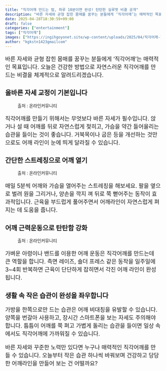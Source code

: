 ```yaml
---
title: "직각어깨 만드는 법, 하루 10분이면 완성! 탄탄한 실루엣 비결 공개"
description: "바른 자세와 균형 잡힌 몸매를 꿈꾸는 분들에게 ‘직각어깨’는 매력적인 목표입니다. 오늘은 건강한 방법으로 자연스러운 직각어깨를 만드는 비결을 체계적으로 알려드리겠습니다."
date: 2025-04-28T18:30:59+09:00
draft: false
categories: ["entertainment"]
tags: ["직각어깨"]
images: ["https://ingihgoyonet.site/wp-content/uploads/2025/04/직각어깨-1024x683.png", "https://ingihgoyonet.site/wp-content/uploads/2025/04/어깨스트레칭-1024x683.png", "https://ingihgoyonet.site/wp-content/uploads/2025/04/아령어깨운동-1024x683.png"]
author: "kgkstn1423gmailcom"
---
```


<p style="font-size:18px">바른 자세와 균형 잡힌 몸매를 꿈꾸는 분들에게 ‘직각어깨’는 매력적인 목표입니다. 오늘은 건강한 방법으로 자연스러운 직각어깨를 만드는 비결을 체계적으로 알려드리겠습니다.</p> <h2 >올바른 자세 교정이 기본입니다</h2> <figure ><img src="https://ingihgoyonet.site/wp-content/uploads/2025/04/직각어깨-1024x683.png" alt="" style="aspect-ratio:16/9;object-fit:cover"/><figcaption >출처 : 온라인커뮤니티</figcaption></figure> <p style="font-size:18px">직각어깨를 만들기 위해서는 무엇보다 바른 자세가 필수입니다. 앉거나 설 때 어깨를 뒤로 자연스럽게 젖히고, 가슴을 약간 들어올리는 습관을 들이는 것이 좋습니다. 거북목이나 굽은 등을 개선하는 것만으로도 어깨 라인이 눈에 띄게 달라질 수 있습니다.</p> <h2 >간단한 스트레칭으로 어깨 열기</h2> <figure ><img src="https://ingihgoyonet.site/wp-content/uploads/2025/04/어깨스트레칭-1024x683.png" alt="" style="aspect-ratio:16/9;object-fit:cover"/><figcaption >출처 : 온라인커뮤니티</figcaption></figure> <p style="font-size:18px">매일 5분씩 어깨와 가슴을 열어주는 스트레칭을 해보세요. 팔을 옆으로 벌려 원을 그리거나, 양손을 깍지 껴 뒤로 쭉 뻗어주는 동작이 효과적입니다. 근육을 부드럽게 풀어주면서 어깨라인이 자연스럽게 펴지는 데 도움을 줍니다.</p> <h2 >어깨 근력운동으로 탄탄함 강화</h2> <figure ><img src="https://ingihgoyonet.site/wp-content/uploads/2025/04/아령어깨운동-1024x683.png" alt="" style="aspect-ratio:16/9;object-fit:cover"/><figcaption >출처 : 온라인커뮤니티</figcaption></figure> <p style="font-size:18px">가벼운 아령이나 밴드를 이용한 어깨 운동은 직각어깨를 만드는데 큰 역할을 합니다. 측면 레이즈, 숄더 프레스 같은 동작을 일주일에 3~4회 반복하면 근육이 단단하게 잡히면서 각진 어깨 라인이 완성됩니다.</p> <h2 >생활 속 작은 습관이 완성을 좌우합니다</h2> <p style="font-size:18px">가방을 한쪽으로만 드는 습관은 어깨 비대칭을 유발할 수 있습니다. 양쪽을 번갈아 사용하고, 장시간 스마트폰을 보는 자세도 주의해야 합니다. 틈틈이 어깨를 쭉 펴고 가볍게 돌리는 습관을 들이면 일상 속에서도 직각어깨에 가까워질 수 있습니다.</p> <p style="font-size:18px">바른 자세와 꾸준한 노력만 있다면 누구나 매력적인 직각어깨를 만들 수 있습니다. 오늘부터 작은 습관 하나씩 바꿔보며 건강하고 당당한 어깨라인을 만들어 보는 건 어떨까요?</p>